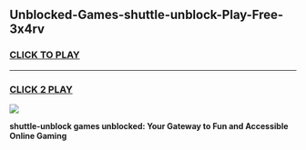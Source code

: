 
## Unblocked-Games-shuttle-unblock-Play-Free-3x4rv
<h3>
<a href="https://premium76.site?title=shuttle-unblock&ref=12A">CLICK TO PLAY</a></h3>
<hr>

<h3>
<a href="https://premium76.site?title=shuttle-unblock&ref=12A">CLICK 2 PLAY</a>
  
</h3>

<a href="https://premium76.site?title=shuttle-unblock&ref=12A"><img src="https://clearcache.store/games.png"></a>


**shuttle-unblock games unblocked: Your Gateway to Fun and Accessible Online Gaming**
